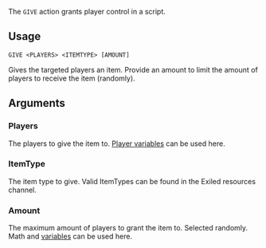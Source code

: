 The `GIVE` action grants player control in a script.

## Usage
```
GIVE <PLAYERS> <ITEMTYPE> [AMOUNT]
```
Gives the targeted players an item. Provide an amount to limit the amount of players to receive the item (randomly).

## Arguments
### Players
The players to give the item to. [Player variables](https://github.com/Thundermaker300/ScriptedEvents/wiki/Variables#player-variables) can be used here.

### ItemType
The item type to give. Valid ItemTypes can be found in the Exiled resources channel.

### Amount
The maximum amount of players to grant the item to. Selected randomly. Math and [variables](https://github.com/Thundermaker300/ScriptedEvents/wiki/Variables) can be used here.